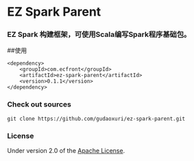 EZ Spark Parent
===
### EZ Spark 构建框架，可使用Scala编写Spark程序基础包。

##使用

    <dependency>
        <groupId>com.ecfront</groupId>
        <artifactId>ez-spark-parent</artifactId>
        <version>0.1.1</version>
    </dependency>

### Check out sources
`git clone https://github.com/gudaoxuri/ez-spark-parent.git`

### License

Under version 2.0 of the [Apache License][].

[Apache License]: http://www.apache.org/licenses/LICENSE-2.0


